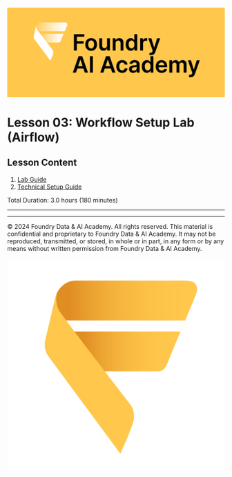 ![Foundry Data & AI Academy Logo](https://raw.githubusercontent.com/foundry-ai-academy/fa-cdn/1.0.0/images/FoundryAI_academy_logo_on_yellow_space.png)

# Lesson 03: Workflow Setup Lab (Airflow)

## Lesson Content

1. [Lab Guide](./lab/README.md)
1. [Technical Setup Guide](./setup/README.md)

Total Duration: 3.0 hours (180 minutes)

---
---
© 2024 Foundry Data & AI Academy.
All rights reserved.
This material is confidential and proprietary to Foundry Data & AI Academy. It may not be reproduced, transmitted, or stored, in whole or in part, in any form or by any means without written permission from Foundry Data & AI Academy.

![Foundry Data & AI Academy Logo](https://raw.githubusercontent.com/foundry-ai-academy/fa-cdn/1.0.0/images/FoundryAI_academy_logo_symbol_yellow_space.png)
